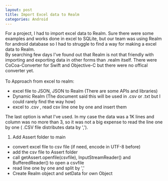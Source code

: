 ```yaml
---
layout: post
title: Import Excel data to Realm
categories: Android
---
```

For a project, I had to import excel data to Realm. Sure there were some examples and works done in excel to SQLite, but our team was using Realm for android database so I had to struggle to find a way for making a excel data to Realm.
<br>
By searching few days I've found out that Realm is not that friendly with importing and exporting data in other forms than .realm itself. There were CoCoa-Converter for Swift and Objective-C but there were no offical converter yet.
<br><br>
To Approach from excel to realm:
+ excel file to JSON, JSON to Realm (There are some APIs and libraries)
+ Dynamic Realm (The document said this will be used in .csv or .txt but I could rarely find the way how)
+ excel to .csv , read csv line one by one and insert them

The last option is what I've used. In my case the data was a 1K lines and column was no more than 3, so it was not a big expense to read the line one by one ( .CSV file distributes data by ',').
1. Add Assert folder to main
+ convert excel file to csv file (if need, encode in UTF-8 before)
+ add the csv file to Assert folder
+ call getAssert.openfile(csvfile), InputStreamReader() and BufferedReader() to open a csvfile
+ read line one by one and split by ','
+ Create Realm object and setData for own Object
